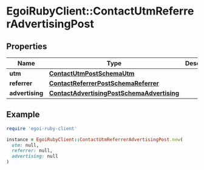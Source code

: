 # EgoiRubyClient::ContactUtmReferrerAdvertisingPost

## Properties

| Name | Type | Description | Notes |
| ---- | ---- | ----------- | ----- |
| **utm** | [**ContactUtmPostSchemaUtm**](ContactUtmPostSchemaUtm.md) |  | [optional] |
| **referrer** | [**ContactReferrerPostSchemaReferrer**](ContactReferrerPostSchemaReferrer.md) |  | [optional] |
| **advertising** | [**ContactAdvertisingPostSchemaAdvertising**](ContactAdvertisingPostSchemaAdvertising.md) |  | [optional] |

## Example

```ruby
require 'egoi-ruby-client'

instance = EgoiRubyClient::ContactUtmReferrerAdvertisingPost.new(
  utm: null,
  referrer: null,
  advertising: null
)
```

